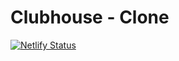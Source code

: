 # Clubhouse - Clone
[![Netlify Status](https://api.netlify.com/api/v1/badges/4c96cbb4-cf68-485d-a290-d994f2243918/deploy-status)](https://app.netlify.com/sites/clubhouse-clone/deploys)
